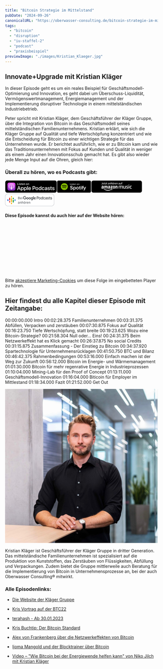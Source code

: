 ```yaml
---
title: "Bitcoin Strategie im Mittelstand"
pubDate: "2024-09-26"
canonicalURL: "https://oberwasser-consulting.de/bitcoin-strategie-im-mittelstand/"
tags:
  - "bitcoin"
  - "disruption"
  - "iu-staffel-2"
  - "podcast"
  - "praxisbeispiel"
previewImage: "./images/Kristian_Klaeger.jpg"
---
```


## Innovate+Upgrade mit Kristian Kläger

In dieser Episode geht es um ein reales Beispiel für Geschäftsmodell-Optimierung und Innovation, es geht dabei um Überschuss-Liquidität, Vermögenswertmanagement, Energiemanagement und der Implementierung disruptiver Technologie in einem mittelständischen Industriebetrieb.

Peter spricht mit Kristian Kläger, dem Geschäftsführer der Kläger Gruppe, über die Integration von Bitcoin in das Geschäftsmodell seines mittelständischen Familienunternehmens. Kristian erklärt, wie sich die Kläger Gruppe auf Qualität und tiefe Wertschöpfung konzentriert und wie die Entscheidung für Bitcoin zu einer wichtigen Strategie für das Unternehmen wurde. Er berichtet ausführlich, wie er zu Bitcoin kam und wie das Traditionsunternehmen mit Fokus auf Kunden und Qualität in weniger als einem Jahr einen Innovationsschub gemacht hat. Es gibt also wieder jede Menge Input auf die Ohren, gleich hier:

### Überall zu hören, wo es Podcasts gibt:

[![](images/listen-on-apple-podcast.png)](https://podcasts.apple.com/de/podcast/innovate-upgrade/id1354901024?i=1000590499369)[![](images/listen-on-spotify.png)](https://open.spotify.com/episode/0J3S0cI8OHOvdy86iiiiMx?si=n0PiNfKMRb2yImJtYoraZA)[![](images/ListenOn_AmazonMusic_button_Black_RGB_5X_DE-300x73.png)](https://music.amazon.de/podcasts/4838bd28-7b97-4912-80cb-de39a6c75654/episodes/8aa819dc-9d71-4982-a7a1-579f3d8b4b13/innovate-upgrade-bitcoin-strategie-im-mittelstand)[![jobs to be done podcast](images/DE_Google_Podcasts_Badge_8x-300x76.png)](https://podcasts.google.com/feed/aHR0cHM6Ly96dW04cnkucG9kY2FzdGVyLmRlL29iZXJ3YXNzZXIucnNz/episode/cG9kLWExNDVhOTlmNTIwNmJlOTkxYmZkNGNkZDVhOA?sa=X&ved=0CAUQkfYCahcKEwjgrY2Mm8j8AhUAAAAAHQAAAAAQCg)

#### Diese Episode kannst du auch hier auf der Website hören:

<iframe allow="autoplay *; encrypted-media *; fullscreen *; clipboard-write" frameborder="0" height="175" style="width:100%;max-width:660px;overflow:hidden;border-radius:10px;" sandbox="allow-forms allow-popups allow-same-origin allow-scripts allow-storage-access-by-user-activation allow-top-navigation-by-user-activation" data-cookieconsent="marketing" data-cookieblock-src="https://embed.podcasts.apple.com/de/podcast/bitcoin-strategie-im-mittelstand/id1354901024?i=1000590499369"></iframe>

<div class="cookieconsent-optout-marketing">
  Bitte <a href="javascript:Cookiebot.renew()">akzeptiere Marketing-Cookies</a> um diese Folge im eingebetteten Player zu hören.
</div>

## Hier findest du alle Kapitel dieser Episode mit Zeitangabe:

00:00:00.000 Intro
00:02:28.375 Familienunternehmen
00:03:31.375 Abfüllen, Verpacken und zerstäuben
00:07:30.875 Fokus auf Qualität
00:16:23.750 Tiefe Wertschöpfung, statt breite
00:19:23.625 Wozu eine Bitcoin-Strategie?
00:21:58.304 Null oder… Eins!
00:24:31.375 Beim Netzwerkeffekt hat es Klick gemacht
00:26:37.875 No social Credits
00:31:15.875 Zusammenfassung - Der Einstieg zu Bitcoin
00:34:37.920 Spartechnologie für Unternehmensrücklagen
00:41:50.750 BTC und Bilanz
00:46:42.375 Rahmenbedingungen
00:53:16.000 Einfach machen ist der Weg zur Zukunft
00:56:12.000 Bitcoin im Energie- und Wärmemanagement
01:01:30.000 Bitcoin für mehr regenrative Energie in Industrieprozessen
01:10:04.000 Mining-Lab für den Proof of Concept
01:13:11.000 Geschäftsmodell-Innovation
01:16:04.000 Biticoin für Employer im Mittlestand
01:18:34.000 Fazit
01:21:52.000 Get Out

![Familienunternehmen und Bitcoin Strategie für den Mittelstand: Wie Sie den digitalen Trend nutzen können.](images/Kristian_Klaeger.jpg)

Kristian Kläger ist Geschäftsführer der Kläger Gruppe in dritter Generation. Das mittelständische Familienunternehmen ist spezialisiert auf die Produktion von Kunststoffen, das Zerstäuben von Flüssigkeiten, Abfüllung und Verpackungen. Zudem bietet die Gruppe mittlerweile auch Beratung für die Implementierung von Bitcoin in Unternehmensprozesse an, bei der auch Oberwasser Consulting® mitwirkt.

### Alle Episodenlinks:

- [Die Website der Kläger Gruppe](https://www.klaeger-group.com)

- [Kris Vortrag auf der BTC22](https://www.youtube.com/watch?v=NiUCGMHOX28)

- [terahash - Ab 30.01.2023](https://www.terahash.space)

- [Kris Buchtip: Der Bitcoin Standard](https://aprycot.media/shop/der-bitcoin-standard/)

- [Alex von Frankenberg über die Netzwerkeffekten von Bitcoin](https://www.youtube.com/watch?v=znDcQq7C5hI)

- [Ijoma Mangold und der Blocktrainer über Bitcoin](https://www.youtube.com/watch?v=YOD7i82-doQ)

- [Video – "Wie Bitcoin bei der Energiewende helfen kann" von Niko Jilch mit Kristian Kläger](https://www.youtube.com/watch?v=1NNECajlowo)

